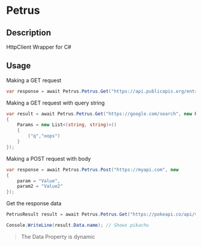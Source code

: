 # Petrus

## Description

HttpClient Wrapper for C#

## Usage


Making a GET request

```csharp
var response = await Petrus.Petrus.Get("https://api.publicapis.org/entries");

```

Making a GET request with query string

```csharp
var result = await Petrus.Petrus.Get("https://google.com/search", new PetrusOptions
{
    Params = new List<(string, string)>()
    {
        ("q","oops")
    }
});
```

Making a POST request with body 

```csharp
var response = await Petrus.Petrus.Post("https://myapi.com", new
{
    param = "Value",
    param2 = "Value2"
});

```

Get the response data


```csharp
PetrusResult result = await Petrus.Petrus.Get("https://pokeapi.co/api/v2/pokemon/pikachu");

Console.WriteLine(result.Data.name); // Shows pikachu

```
> The Data Property is dynamic


